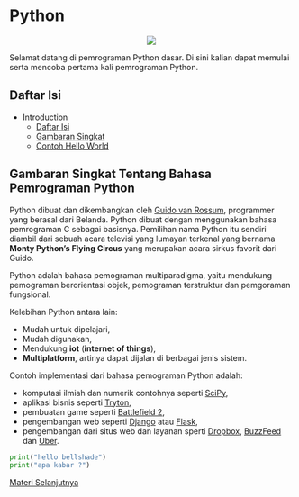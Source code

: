 # Python

<p align="center">
  <img src="https://www.python.org/static/community_logos/python-logo-master-v3-TM.png">
<p>

Selamat datang di pemrograman Python dasar. Di sini kalian dapat memulai serta mencoba pertama kali pemrograman Python.

<a id="1"><h2>Daftar Isi</h2></a>

- Introduction
  - [Daftar Isi](#1)
  - [Gambaran Singkat](#2)
  - [Contoh Hello World](#3)

<a id="2"><h2>Gambaran Singkat Tentang Bahasa Pemrograman Python</h2></a>

Python dibuat dan dikembangkan oleh [Guido van Rossum](https://en.wikipedia.org/wiki/Guido_van_Rossum), programmer yang berasal dari Belanda. Python dibuat dengan menggunakan bahasa pemrograman C sebagai basisnya. Pemilihan nama Python itu sendiri diambil dari sebuah acara televisi yang lumayan terkenal yang bernama **Monty Python’s Flying Circus** yang merupakan acara sirkus favorit dari Guido.

Python adalah bahasa pemograman multiparadigma, yaitu mendukung pemograman berorientasi objek, pemograman terstruktur dan pemgoraman fungsional.

Kelebihan Python antara lain:

- Mudah untuk dipelajari,
- Mudah digunakan,
- Mendukung **iot** (**internet of things**),
- **Multiplatform**, artinya dapat dijalan di berbagai jenis sistem.

Contoh implementasi dari bahasa pemograman Python adalah:

- komputasi ilmiah dan numerik contohnya seperti <a href="https://scipy.org/" target="_blank">SciPy</a>,
- aplikasi bisnis seperti <a href="https://www.tryton.org/" target="_blank">Tryton</a>,
- pembuatan game seperti <a href="https://en.wikipedia.org/wiki/Battlefield_2" target="_blank">Battlefield 2</a>,
- pengembangan web seperti <a href="https://www.djangoproject.com" target="_blank">Django</a> atau <a href="https://flask.palletsprojects.com" target="_blank">Flask</a>,
- pengembangan dari situs web dan layanan sperti <a href="https://www.dropbox.com" target="_blank">Dropbox</a>, <a href="https://www.buzzfeed.com" target="_blank">BuzzFeed</a> dan <a href="https://www.uber.com" target="_blank">Uber</a>.

```python
print("hello bellshade")
print("apa kabar ?")
```

[Materi Selanjutnya](../02_tipe_data)
